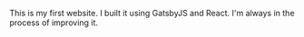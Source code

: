 This is my first website. I built it using GatsbyJS and React. I'm always in the process of improving it.